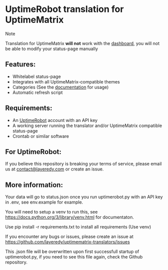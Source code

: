 # UptimeRobot translation for UptimeMatrix
> [!NOTE]
> Translation for UptimeMatrix **will not** work with the [dashboard](https://app.upptimematrix.com), you will not be able to modify your status-page manually

## Features:
- Whitelabel status-page
- Integrates with all UptimeMatrix-compatible themes
- Categories (See the [documentation](https://lyrdy.co/dko4) for usage)
- Automatic refresh script


## Requirements:
- An [UptimeRobot](https://uptimerobot.com/) account with an API key
- A working server running the translator and/or UptimeMatrix compatible status-page
- Crontab or similar software


## For UptimeRobot:
If you believe this repository is breaking your terms of service, please email us at contact@layeredy.com or create an issue.


## More information:
Your data will go to status.json once you run uptimerobot.py with an API key in .env, see env.example for example.

You will need to setup a venv to run this, see https://docs.python.org/3/library/venv.html for documentaton.

Use pip install -r requirements.txt to install all requirements (Use venv)

If you encounter any bugs or issues, please create an issue at https://github.com/layeredy/uptimematrix-translators/issues

This .json file will be overwritten upon first successfull startup of uptimerobot.py, if you need to see this file again, check the Github repository.
